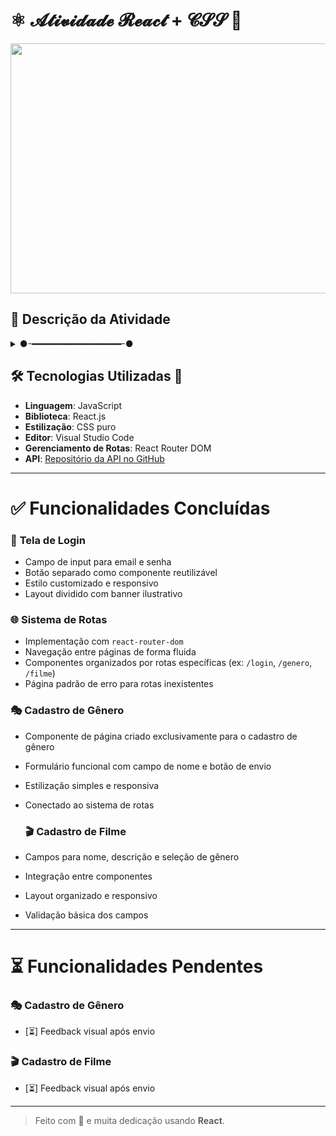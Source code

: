 # ⚛️ 𝓐𝓽𝓲𝓿𝓲𝓭𝓪𝓭𝓮 𝓡𝓮𝓪𝓬𝓽 + 𝓒𝓢𝓢 🎨

<img src="https://media4.giphy.com/media/v1.Y2lkPTc5MGI3NjExdW45YnRjOG4xazN1ZG5sZnd5MzUxdXV5c3hwc3pxMHVtaWc4eTJhbCZlcD12MV9pbnRlcm5hbF9naWZfYnlfaWQmY3Q9Zw/tXPAH9cNL91Nm/giphy.gif" width="900" height="400" />

## 💬 **Descrição da Atividade**
<details>
  <summary>
  ●-━━━━━━━━━━━━━━━━━-●
  </summary>
  ❝ Projeto construído com foco em componentização, estilização responsiva e uso de React com CSS para criar uma interface moderna e funcional. ❞
  <br>
</details>

## 🛠️ **Tecnologias Utilizadas** 🔧
- **Linguagem**: JavaScript  
- **Biblioteca**: React.js  
- **Estilização**: CSS puro  
- **Editor**: Visual Studio Code  
- **Gerenciamento de Rotas**: React Router DOM
- **API**: [Repositório da API no GitHub](https://github.com/Yasmin-Machado-da-Silva/API_filmesSENAI.git)

---

# ✅ **Funcionalidades Concluídas**

### 🛂 **Tela de Login**
- Campo de input para email e senha  
- Botão separado como componente reutilizável  
- Estilo customizado e responsivo  
- Layout dividido com banner ilustrativo  

### 🌐 **Sistema de Rotas**
- Implementação com `react-router-dom`  
- Navegação entre páginas de forma fluida  
- Componentes organizados por rotas específicas (ex: `/login`, `/genero`, `/filme`)  
- Página padrão de erro para rotas inexistentes  

### 🎭 **Cadastro de Gênero**
- Componente de página criado exclusivamente para o cadastro de gênero  
- Formulário funcional com campo de nome e botão de envio  
- Estilização simples e responsiva  
- Conectado ao sistema de rotas

  ### 🎬 **Cadastro de Filme**
- Campos para nome, descrição e seleção de gênero  
- Integração entre componentes  
- Layout organizado e responsivo  
- Validação básica dos campos  

---

# ⏳ **Funcionalidades Pendentes**

### 🎭 **Cadastro de Gênero**
- [⏳] Feedback visual após envio

### 🎬 **Cadastro de Filme**
- [⏳] Feedback visual após envio

---

> Feito com 💙 e muita dedicação usando **React**.
